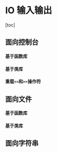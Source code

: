 # IO 输入输出

[toc]

## 面向控制台

#### 基于函数库

#### 基于类库

#### 重载`<<`和`>>`操作符

## 面向文件

#### 基于函数库 

#### 基于类库

## 面向字符串